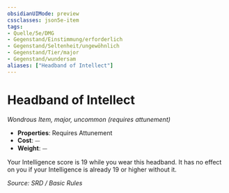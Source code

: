 ```yaml
---
obsidianUIMode: preview
cssclasses: json5e-item
tags:
- Quelle/5e/DMG
- Gegenstand/Einstimmung/erforderlich
- Gegenstand/Seltenheit/ungewöhnlich
- Gegenstand/Tier/major
- Gegenstand/wundersam
aliases: ["Headband of Intellect"]
---
```

# Headband of Intellect
*Wondrous Item, major, uncommon (requires attunement)*  

- **Properties**: Requires Attunement
- **Cost**: ⏤
- **Weight**: ⏤

Your Intelligence score is 19 while you wear this headband. It has no effect on you if your Intelligence is already 19 or higher without it.

*Source: SRD / Basic Rules*